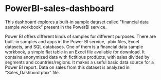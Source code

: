 # PowerBI-sales-dashboard
This dashboard explores a built-in sample dataset called "financial data sample workbook" present in the PowerBI service. 

Power BI offers different kinds of samples for different purposes. There are built-in samples and apps in the Power BI service, .pbix files, Excel datasets, and SQL databases. One of them is a financial data sample workbook, a simple flat table in an Excel file available for download. It contains anonymized data with fictitious products, with sales divided by segments and countries/regions. It makes a useful basic data source for a Power BI report. Data on sales from this dataset is analyzed in "Sales_Dashbord.pbix" file.
